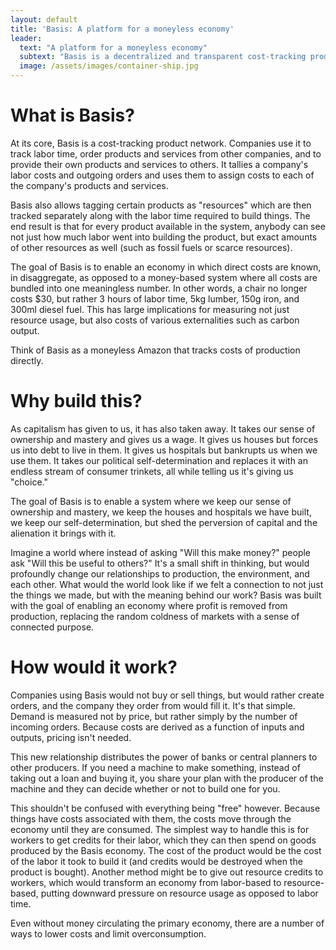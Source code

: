 ```yaml
---
layout: default
title: 'Basis: A platform for a moneyless economy'
leader:
  text: "A platform for a moneyless economy"
  subtext: "Basis is a decentralized and transparent cost-tracking product network"
  image: /assets/images/container-ship.jpg
---
```


# What is Basis?

At its core, Basis is a cost-tracking product network. Companies use it to track labor time, order products and services from other companies, and to provide their own products and services to others. It tallies a company's labor costs and outgoing orders and uses them to assign costs to each of the company's products and services.

Basis also allows tagging certain products as "resources" which are then tracked separately along with the labor time required to build things. The end result is that for every product available in the system, anybody can see not just how much labor went into building the product, but exact amounts of other resources as well (such as fossil fuels or scarce resources).

The goal of Basis is to enable an economy in which direct costs are known, in disaggregate, as opposed to a money-based system where all costs are bundled into one meaningless number. In other words, a chair no longer costs $30, but rather 3 hours of labor time, 5kg lumber, 150g iron, and 300ml diesel fuel. This has large implications for measuring not just resource usage, but also costs of various externalities such as carbon output.

Think of Basis as a moneyless Amazon that tracks costs of production directly.

# Why build this?

As capitalism has given to us, it has also taken away. It takes our sense of ownership and mastery and gives us a wage. It gives us houses but forces us into debt to live in them. It gives us hospitals but bankrupts us when we use them. It takes our political self-determination and replaces it with an endless stream of consumer trinkets, all while telling us it's giving us "choice."

The goal of Basis is to enable a system where we keep our sense of ownership and mastery, we keep the houses and hospitals we have built, we keep our self-determination, but shed the perversion of capital and the alienation it brings with it.

Imagine a world where instead of asking "Will this make money?" people ask "Will this be useful to others?" It's a small shift in thinking, but would profoundly change our relationships to production, the environment, and each other. What would the world look like if we felt a connection to not just the things we made, but with the meaning behind our work? Basis was built with the goal of enabling an economy where profit is removed from production, replacing the random coldness of markets with a sense of connected purpose.

# How would it work?

Companies using Basis would not buy or sell things, but would rather create orders, and the company they order from would fill it. It's that simple. Demand is measured not by price, but rather simply by the number of incoming orders. Because costs are derived as a function of inputs and outputs, pricing isn't needed.

This new relationship distributes the power of banks or central planners to other producers. If you need a machine to make something, instead of taking out a loan and buying it, you share your plan with the producer of the machine and they can decide whether or not to build one for you.

This shouldn't be confused with everything being "free" however. Because things have costs associated with them, the costs move through the economy until they are consumed. The simplest way to handle this is for workers to get credits for their labor, which they can then spend on goods produced by the Basis economy. The cost of the product would be the cost of the labor it took to build it (and credits would be destroyed when the product is bought). Another method might be to give out resource credits to workers, which would transform an economy from labor-based to resource-based, putting downward pressure on resource usage as opposed to labor time.

Even without money circulating the primary economy, there are a number of ways to lower costs and limit overconsumption.

